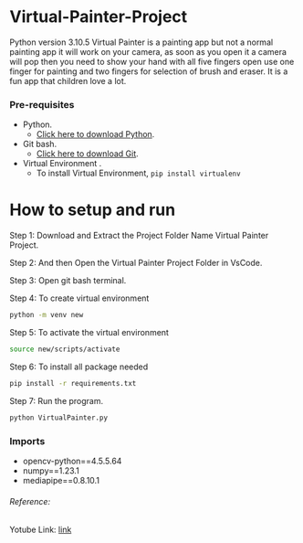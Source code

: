 # Virtual-Painter-Project

Python version 3.10.5
Virtual Painter is a painting app but not a normal painting app it will work on your camera,
as soon as you open it a camera will pop then you need to show your hand with all five fingers 
open use one finger for painting and two fingers for selection of brush and eraser.
It is a fun app that children love a lot.


### Pre-requisites
  * Python.
    - [Click here to download Python](https://www.python.org/downloads).
  * Git bash.
    - [Click here to download Git](https://git-scm.com/downloads).
  * Virtual Environment .
    - To install Virtual Environment, `pip install virtualenv`
  
# How to setup and run  
  Step 1: Download and Extract the Project Folder Name Virtual Painter Project.

  Step 2: And then Open the Virtual Painter Project Folder in VsCode.

  Step 3: Open git bash terminal.

  Step 4: To create virtual environment
  ```bash 
 python -m venv new
  ```
  
  Step 5: To activate the virtual environment
  ```bash 
source new/scripts/activate
  ```
  
  Step 6: To install all package needed
  ```bash 
pip install -r requirements.txt
  ```
  
  Step 7: Run the program.
  ```bash 
python VirtualPainter.py
  ```


### Imports
  * opencv-python==4.5.5.64
  * numpy==1.23.1
  * mediapipe==0.8.10.1

###### Reference:
 Yotube Link: [link](https://www.youtube.com/watch?v=ZiwZaAVbXQo)
